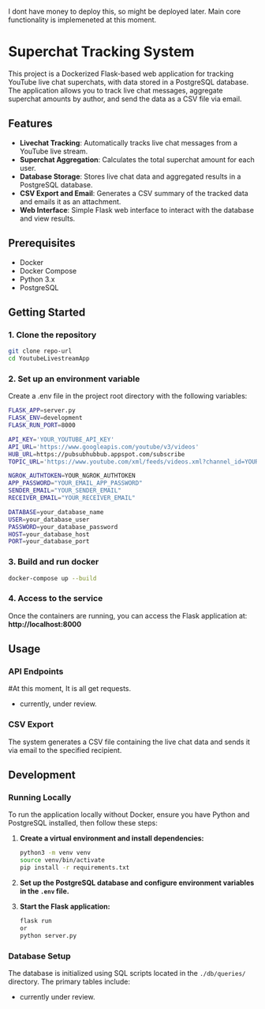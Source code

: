 I dont have money to deploy this, so might be deployed later.
Main core functionality is implemeneted at this moment.
# Superchat Tracking System

This project is a Dockerized Flask-based web application for tracking YouTube live chat superchats, with data stored in a PostgreSQL database. The application allows you to track live chat messages, aggregate superchat amounts by author, and send the data as a CSV file via email.

## Features

- **Livechat Tracking**: Automatically tracks live chat messages from a YouTube live stream.
- **Superchat Aggregation**: Calculates the total superchat amount for each user.
- **Database Storage**: Stores live chat data and aggregated results in a PostgreSQL database.
- **CSV Export and Email**: Generates a CSV summary of the tracked data and emails it as an attachment.
- **Web Interface**: Simple Flask web interface to interact with the database and view results.

## Prerequisites

- Docker
- Docker Compose
- Python 3.x
- PostgreSQL

## Getting Started

### 1. Clone the repository

```bash
git clone repo-url
cd YoutubeLivestreamApp
```

### 2. Set up an environment variable

Create a .env file in the project root directory with the following variables:

```bash
FLASK_APP=server.py
FLASK_ENV=development
FLASK_RUN_PORT=8000

API_KEY='YOUR_YOUTUBE_API_KEY'
API_URL='https://www.googleapis.com/youtube/v3/videos'
HUB_URL=https://pubsubhubbub.appspot.com/subscribe
TOPIC_URL='https://www.youtube.com/xml/feeds/videos.xml?channel_id=YOUR_FAVORITE_CHANNEL_ID'

NGROK_AUTHTOKEN=YOUR_NGROK_AUTHTOKEN
APP_PASSWORD="YOUR_EMAIL_APP_PASSWORD"
SENDER_EMAIL="YOUR_SENDER_EMAIL"
RECEIVER_EMAIL="YOUR_RECEIVER_EMAIL"

DATABASE=your_database_name
USER=your_database_user
PASSWORD=your_database_password
HOST=your_database_host
PORT=your_database_port
```

### 3. Build and run docker

```bash
docker-compose up --build
```

### 4. Access to the service
Once the containers are running, you can access the Flask application at: __http://localhost:8000__

## Usage

### API Endpoints

#At this moment, It is all get requests.

- currently, under review. 

### CSV Export

The system generates a CSV file containing the live chat data and sends it via email to the specified recipient.

## Development

### Running Locally

To run the application locally without Docker, ensure you have Python and PostgreSQL installed, then follow these steps:

1. **Create a virtual environment and install dependencies:**

    ```bash
    python3 -m venv venv
    source venv/bin/activate
    pip install -r requirements.txt
    ```

2. **Set up the PostgreSQL database and configure environment variables in the `.env` file.**

3. **Start the Flask application:**

    ```bash
    flask run
    or
    python server.py
    ```

### Database Setup

The database is initialized using SQL scripts located in the `./db/queries/` directory. The primary tables include:

- currently under review.


